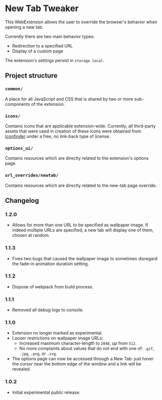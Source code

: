 # New Tab Tweaker

This WebExtension allows the user to override the browser's behavior when opening a new tab.

Currently there are two main behavior types:
 - Redirection to a specified URL
 - Display of a custom page

The extension's settings persist in `storage.local`.

## Project structure

### `common/`
A place for all JavaScript and CSS that is shared by two or more sub-components of the extension.

### `icons/`
Contains icons that are applicable extension-wide.
Currently, all third-party assets that were used in creation of these icons were obtained from <a href="https://iconfinder.com">Iconfinder</a> under a free, no link-back type of license.

### `options_ui/`
Contains resources which are directly related to the extension's options page.

### `url_overrides/newtab/`
Contains resources which are directly related to the new-tab page override.

## Changelog

### 1.2.0
 * Allows for more than one URL to be specified as wallpaper image. If indeed multiple URLs are specified, a new tab will display one of them, chosen at random.
 
### 1.1.3
 * Fixes two bugs that caused the wallpaper image to sometimes disregard the fade-in animation duration setting.
 
### 1.1.2
 * Dispose of webpack from build process.
 
### 1.1.1
 * Removed all debug logs to console.

### 1.1.0
 * Extension no longer marked as experimental.
 * Looser restrictions on wallpaper image URLs:
    * Increased maximum character-length to `2048`, up from `512`.
    * No more complaints about values that do not end with one of: `.gif`, `.jpg`, `.png`, or `.svg`.
 * The options page can now be accessed through a New Tab: just hover the cursor near the bottom edge of the window and a link will be revealed.
 
### 1.0.2
 * Initial experimental public release.

